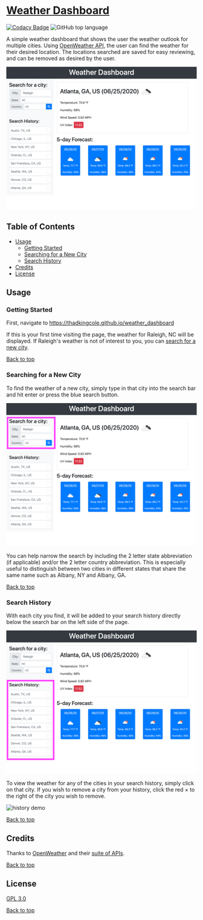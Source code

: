 # [Weather Dashboard](https://thadkingcole.github.io/weather_dashboard)

[![Codacy Badge](https://api.codacy.com/project/badge/Grade/35092138d7f24ef8af317d4a8b4c72a6)](https://app.codacy.com/manual/thadkingcole/weather_dashboard?utm_source=github.com&utm_medium=referral&utm_content=thadkingcole/weather_dashboard&utm_campaign=Badge_Grade_Dashboard) ![GitHub top language](https://img.shields.io/github/languages/top/thadkingcole/weather_dashboard)

A simple weather dashboard that shows the user the weather outlook for multiple cities. Using [OpenWeather API](https://openweathermap.org/api), the user can find the weather for their desired location. The locations searched are saved for easy reviewing, and can be removed as desired by the user.

[![main page](./public/images/screenshot.png)](https://thadkingcole.github.io/weather_dashboard)

## Table of Contents

- [Usage](#usage)
  - [Getting Started](#Getting-Started)
  - [Searching for a New City](#Searching-for-a-new-city)
  - [Search History](#search-history)
- [Credits](#Credits)
- [License](#license)

## Usage

### Getting Started

First, navigate to <https://thadkingcole.github.io/weather_dashboard>

If this is your first time visiting the page, the weather for Raleigh, NC will be displayed. If Raleigh's weather is not of interest to you, you can [search for a new city](#searching-for-a-new-city).

[Back to top](#Weather-dashboard)

### Searching for a New City

To find the weather of a new city, simply type in that city into the search bar and hit enter or press the blue search button.

![search](./public/images/02_search.png)

You can help narrow the search by including the 2 letter state abbreviation (if applicable) and/or the 2 letter country abbreviation. This is especially useful to distinguish between two cities in different states that share the same name such as Albany, NY and Albany, GA.

[Back to top](#Weather-dashboard)

### Search History

With each city you find, it will be added to your search history directly below the search bar on the left side of the page.

![history](./public/images/03_history.png)

To view the weather for any of the cities in your search history, simply click on that city. If you wish to remove a city from your history, click the red &times; to the right of the city you wish to remove.

![history demo](./public/images/04_history_demo.gif)

[Back to top](#Weather-dashboard)

## Credits

Thanks to [OpenWeather](https://openweathermap.org/) and their [suite of APIs](https://openweathermap.org/api).

[Back to top](#Weather-dashboard)

## License

[GPL 3.0](LICENSE)

[Back to top](#Weather-dashboard)
